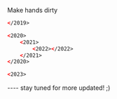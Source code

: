 Make hands dirty

``` html
</2019>

<2020>
    <2021>
        <2022></2022>
    </2021>
</2020>

<2023>
```

---- stay tuned for more updated! ;)
